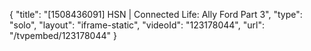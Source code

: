 {
    "title": "[1508436091] HSN | Connected Life: Ally Ford Part 3",
    "type": "solo",
    "layout": "iframe-static",
    "videoId": "123178044",
    "url": "\/tvpembed\/123178044"
}